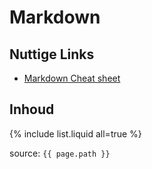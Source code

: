 # Markdown

## Nuttige Links

* [Markdown Cheat sheet](https://github.com/adam-p/markdown-here/wiki/Markdown-Cheatsheet)


## Inhoud

{% include list.liquid all=true %}

source: `{{ page.path }}`
